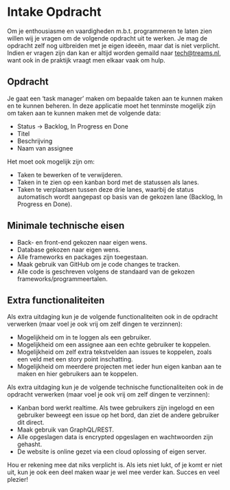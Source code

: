 # Intake Opdracht
Om je enthousiasme en vaardigheden m.b.t. programmeren te laten zien willen wij je vragen om de volgende opdracht uit te werken. Je mag de opdracht zelf nog uitbreiden met je eigen ideeën, maar dat is niet verplicht.
Indien er vragen zijn dan kan er altijd worden gemaild naar [tech@treams.nl](mailto:tech@treams.nl), want ook in de praktijk vraagt men elkaar vaak om hulp.
## Opdracht
Je gaat een ‘task manager’ maken om bepaalde taken aan te kunnen maken en te kunnen beheren. In deze applicatie moet het tenminste mogelijk zijn om taken aan te kunnen maken met de volgende data:
- Status -> Backlog, In Progress en Done
- Titel
- Beschrijving
- Naam van assignee

Het moet ook mogelijk zijn om:
- Taken te bewerken of te verwijderen.
- Taken in te zien op een kanban bord met de statussen als lanes.
- Taken te verplaatsen tussen deze drie lanes, waarbij de status automatisch wordt aangepast op basis van de gekozen lane (Backlog, In Progress en Done).
## Minimale technische eisen
- Back- en front-end gekozen naar eigen wens.
- Database gekozen naar eigen wens.
- Alle frameworks en packages zijn toegestaan.
- Maak gebruik van GitHub om je code changes te tracken.
- Alle code is geschreven volgens de standaard van de gekozen frameworks/programmeertalen.
## Extra functionaliteiten
Als extra uitdaging kun je de volgende functionaliteiten ook in de opdracht verwerken (maar voel je ook vrij om zelf dingen te verzinnen):
- Mogelijkheid om in te loggen als een gebruiker.
- Mogelijkheid om een assignee aan een echte gebruiker te koppelen.
- Mogelijkheid om zelf extra tekstvelden aan issues te koppelen, zoals een veld met een story point inschatting.
- Mogelijkheid om meerdere projecten met ieder hun eigen kanban aan te maken en hier gebruikers aan te koppelen.

Als extra uitdaging kun je de volgende technische functionaliteiten ook in de opdracht verwerken (maar voel je ook vrij om zelf dingen te verzinnen):
- Kanban bord werkt realtime. Als twee gebruikers zijn ingelogd en een gebruiker beweegt een issue op het bord, dan ziet de andere gebruiker dit direct.
- Maak gebruik van GraphQL/REST.
- Alle opgeslagen data is encrypted opgeslagen en wachtwoorden zijn gehasht.
- De website is online gezet via een cloud oplossing of eigen server.

Hou er rekening mee dat niks verplicht is. Als iets niet lukt, of je komt er niet uit, kun je ook een deel maken waar je wel mee verder kan. Succes en veel plezier!

